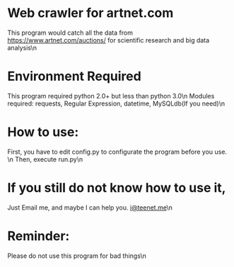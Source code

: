 # Web crawler for artnet.com
This program would catch all the data from https://www.artnet.com/auctions/ for scientific research and big data analysis\n

# Environment Required
This program required python 2.0+ but less than python 3.0\n
Modules required: requests, Regular Expression, datetime, MySQLdb(If you need)\n

# How to use: 
First, you have to edit config.py to configurate the program before you use. \n
Then, execute run.py\n

# If you still do not know how to use it, 
Just Email me, and maybe I can help you. i@teenet.me\n

# Reminder: 
Please do not use this program for bad things\n
